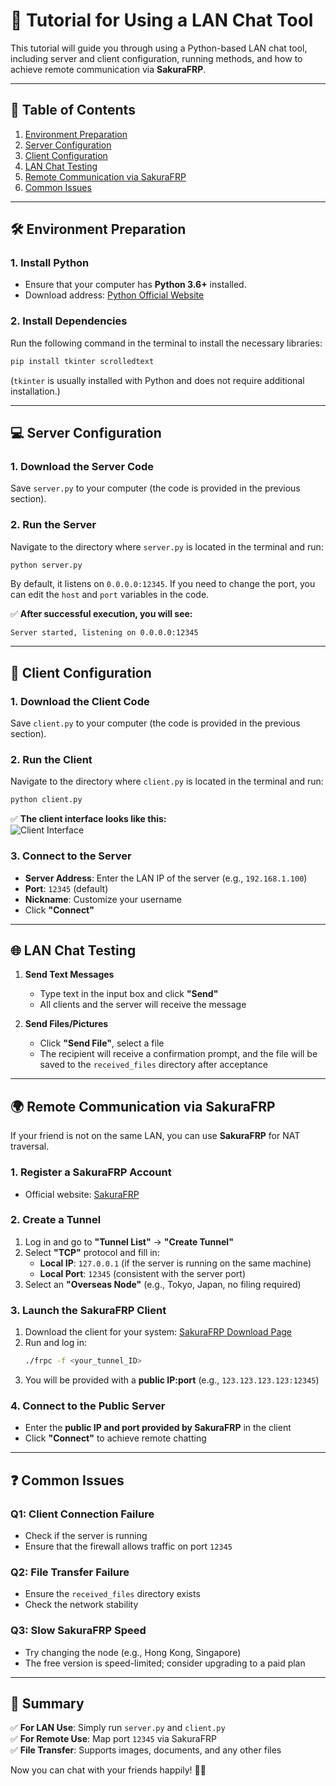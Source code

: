 # 🚀 **Tutorial for Using a LAN Chat Tool**  

This tutorial will guide you through using a Python-based LAN chat tool, including server and client configuration, running methods, and how to achieve remote communication via **SakuraFRP**.  

---

## 📌 **Table of Contents**  
1. [Environment Preparation](#-environment-preparation)  
2. [Server Configuration](#-server-configuration)  
3. [Client Configuration](#-client-configuration)  
4. [LAN Chat Testing](#-lan-chat-testing)  
5. [Remote Communication via SakuraFRP](#-remote-communication-via-sakurafrp)  
6. [Common Issues](#-common-issues)  

---

## 🛠 **Environment Preparation**  
### **1. Install Python**  
- Ensure that your computer has **Python 3.6+** installed.  
- Download address: [Python Official Website](https://www.python.org/downloads/)  

### **2. Install Dependencies**  
Run the following command in the terminal to install the necessary libraries:  
```bash
pip install tkinter scrolledtext
```  
(`tkinter` is usually installed with Python and does not require additional installation.)  

---

## 💻 **Server Configuration**  
### **1. Download the Server Code**  
Save `server.py` to your computer (the code is provided in the previous section).  

### **2. Run the Server**  
Navigate to the directory where `server.py` is located in the terminal and run:  
```bash
python server.py
```  
By default, it listens on `0.0.0.0:12345`. If you need to change the port, you can edit the `host` and `port` variables in the code.  

✅ **After successful execution, you will see:**  
```  
Server started, listening on 0.0.0.0:12345  
```  

---

## 📱 **Client Configuration**  
### **1. Download the Client Code**  
Save `client.py` to your computer (the code is provided in the previous section).  

### **2. Run the Client**  
Navigate to the directory where `client.py` is located in the terminal and run:  
```bash
python client.py
```  

✅ **The client interface looks like this:**  
![Client Interface]([https://via.placeholder.com/400x300?text=Chat+Client+UI](https://pic.616pic.com/ys_img/00/09/68/aYu8gILa1k.jpg))  

### **3. Connect to the Server**  
- **Server Address**: Enter the LAN IP of the server (e.g., `192.168.1.100`)  
- **Port**: `12345` (default)  
- **Nickname**: Customize your username  
- Click **"Connect"**  

---

## 🌐 **LAN Chat Testing**  
1. **Send Text Messages**  
   - Type text in the input box and click **"Send"**  
   - All clients and the server will receive the message  

2. **Send Files/Pictures**  
   - Click **"Send File"**, select a file  
   - The recipient will receive a confirmation prompt, and the file will be saved to the `received_files` directory after acceptance  

---

## 🌍 **Remote Communication via SakuraFRP**  
If your friend is not on the same LAN, you can use **SakuraFRP** for NAT traversal.  

### **1. Register a SakuraFRP Account**  
- Official website: [SakuraFRP](https://www.natfrp.com/)  

### **2. Create a Tunnel**  
1. Log in and go to **"Tunnel List"** → **"Create Tunnel"**  
2. Select **"TCP"** protocol and fill in:  
   - **Local IP**: `127.0.0.1` (if the server is running on the same machine)  
   - **Local Port**: `12345` (consistent with the server port)  
3. Select an **"Overseas Node"** (e.g., Tokyo, Japan, no filing required)  

### **3. Launch the SakuraFRP Client**  
1. Download the client for your system: [SakuraFRP Download Page](https://www.natfrp.com/user/download)  
2. Run and log in:  
   ```bash
   ./frpc -f <your_tunnel_ID>
   ```  
3. You will be provided with a **public IP:port** (e.g., `123.123.123.123:12345`)  

### **4. Connect to the Public Server**  
- Enter the **public IP and port provided by SakuraFRP** in the client  
- Click **"Connect"** to achieve remote chatting  

---

## ❓ **Common Issues**  
### **Q1: Client Connection Failure**  
- Check if the server is running  
- Ensure that the firewall allows traffic on port `12345`  

### **Q2: File Transfer Failure**  
- Ensure the `received_files` directory exists  
- Check the network stability  

### **Q3: Slow SakuraFRP Speed**  
- Try changing the node (e.g., Hong Kong, Singapore)  
- The free version is speed-limited; consider upgrading to a paid plan  

---

## 🎉 **Summary**  
✅ **For LAN Use**: Simply run `server.py` and `client.py`  
✅ **For Remote Use**: Map port `12345` via SakuraFRP  
✅ **File Transfer**: Supports images, documents, and any other files  

Now you can chat with your friends happily! 🚀💬
